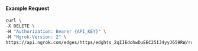 <!-- Code generated for API Clients. DO NOT EDIT. -->

#### Example Request

```bash
curl \
-X DELETE \
-H "Authorization: Bearer {API_KEY}" \
-H "Ngrok-Version: 2" \
https://api.ngrok.com/edges/https/edghts_2qIIEdohwDuEEC25IJ4yyJ659RW/routes/edghtsrt_2qIIEXHb8C66xfiaBxMV9EA33sz/oauth
```
